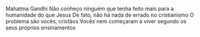 Mahatma Gandhi
Não conheço ninguém que tenha feito mais para a humanidade do que Jesus De fato, não há nada de errado no cristianismo O problema são vocês, cristãos Vocês nem começaram a viver segundo os seus próprios ensinamentos

